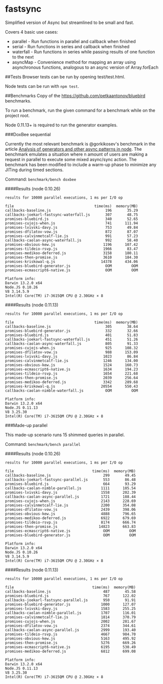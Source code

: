 fastsync
========

Simplified version of Async but streamlined to be small and fast.

Covers 4 basic use cases:

* parallel - Run functions in parallel and callback when finished
* serial - Run functions in series and callback when finished
* waterfall - Run functions in series while passing results of one function to the next
* asyncMap - Convenience method for mapping an array using asynchronous functions, analogous to an async version of Array.forEach

##Tests
Browser tests can be run by opening test/test.html.

Node tests can be run with `npm test`.


##Benchmarks
Copy of the https://github.com/petkaantonov/bluebird benchmarks.

To run a benchmark, run the given command for a benchmark while on the project root.

Node 0.11.13+ is required to run the generator examples.

###DoxBee sequential

Currently the most relevant benchmark is @gorkikosev's benchmark in the article
[Analysis of generators and other async patterns in node](http://spion.github.io/posts/analysis-generators-and-other-async-patterns-node.html).
The benchmark emulates a situation where n amount of users are making a request in parallel
to execute some mixed async/sync action. The benchmark has been modified to include a warm-up
phase to minimize any JITing during timed sections.

Command: `benchmark/bench doxbee`

####Results (node 0.10.26)

    results for 10000 parallel executions, 1 ms per I/O op

    file                                     time(ms)  memory(MB)
    callbacks-baseline.js                         196       35.29
    callbacks-joekarl-fastsync-waterfall.js       307       48.75
    promises-bluebird.js                          340       52.65
    promises-cujojs-when.js                       741      111.94
    promises-lvivski-davy.js                      753       49.84
    promises-dfilatov-vow.js                      872       87.07
    promises-calvinmetcalf-lie.js                 991       57.23
    callbacks-caolan-async-waterfall.js           992       58.40
    promises-obvious-kew.js                      1196      107.42
    promises-tildeio-rsvp.js                     1966       83.47
    promises-medikoo-deferred.js                 3158      180.11
    promises-then-promise.js                     3610      184.30
    promises-kriskowal-q.js                     14378      434.06
    promises-bluebird-generator.js                OOM         OOM
    promises-ecmascript6-native.js                OOM         OOM

    Platform info:
    Darwin 13.2.0 x64
    Node.JS 0.10.26
    V8 3.14.5.9
    Intel(R) Core(TM) i7-3615QM CPU @ 2.30GHz × 8

####Results (node 0.11.13)

    results for 10000 parallel executions, 1 ms per I/O op

    file                                     time(ms)  memory(MB)
    callbacks-baseline.js                         305       38.64
    promises-bluebird-generator.js                332       32.66
    promises-bluebird.js                          401       51.83
    callbacks-joekarl-fastsync-waterfall.js       451       51.26
    callbacks-caolan-async-waterfall.js           805       91.33
    promises-cujojs-when.js                       925      108.32
    promises-dfilatov-vow.js                      988      153.09
    promises-lvivski-davy.js                     1023       86.84
    promises-calvinmetcalf-lie.js                1246      134.00
    promises-obvious-kew.js                      1524      160.73
    promises-ecmascript6-native.js               1634      194.23
    promises-tildeio-rsvp.js                     1654      221.68
    promises-then-promise.js                     2039      256.64
    promises-medikoo-deferred.js                 3342      289.68
    promises-kriskowal-q.js                     20554      550.43
    callbacks-caolan-nimble-waterfall.js          OOM         OOM

    Platform info:
    Darwin 13.2.0 x64
    Node.JS 0.11.13
    V8 3.25.30
    Intel(R) Core(TM) i7-3615QM CPU @ 2.30GHz × 8

###Made-up parallel

This made-up scenario runs 15 shimmed queries in parallel.

Command: `benchmark/bench parallel`

####Results (node 0.10.26)

    results for 10000 parallel executions, 1 ms per I/O op

    file                                    time(ms)  memory(MB)
    callbacks-baseline.js                        299       49.45
    callbacks-joekarl-fastsync-parallel.js       553       86.48
    promises-bluebird.js                         664       93.29
    callbacks-caolan-nimble-parallel.js         1111      105.54
    promises-lvivski-davy.js                    1558      202.39
    callbacks-caolan-async-parallel.js          1721      188.44
    promises-cujojs-when.js                     2143      228.69
    promises-calvinmetcalf-lie.js               2200      354.08
    promises-dfilatov-vow.js                    2439      398.06
    promises-obvious-kew.js                     4888      796.65
    promises-medikoo-deferred.js                6922      679.69
    promises-tildeio-rsvp.js                    8174      666.74
    promises-then-promise.js                   14823      663.83
    promises-ecmascript6-native.js               OOM         OOM
    promises-bluebird-generator.js               OOM         OOM

    Platform info:
    Darwin 13.2.0 x64
    Node.JS 0.10.26
    V8 3.14.5.9
    Intel(R) Core(TM) i7-3615QM CPU @ 2.30GHz × 8

####Results (node 0.11.13)

    results for 10000 parallel executions, 1 ms per I/O op

    file                                    time(ms)  memory(MB)
    callbacks-baseline.js                        487       45.58
    promises-bluebird.js                         767      122.02
    callbacks-joekarl-fastsync-parallel.js       950       91.91
    promises-bluebird-generator.js              1000      127.07
    promises-lvivski-davy.js                    1583      255.25
    callbacks-caolan-nimble-parallel.js         1707      116.01
    promises-calvinmetcalf-lie.js               1814      370.79
    promises-cujojs-when.js                     2002      281.67
    promises-dfilatov-vow.js                    2374      344.61
    callbacks-caolan-async-parallel.js          2999      193.40
    promises-tildeio-rsvp.js                    4667      984.70
    promises-obvious-kew.js                     5163      495.92
    promises-then-promise.js                    5276      669.26
    promises-ecmascript6-native.js              6195      530.49
    promises-medikoo-deferred.js                6812      699.08

    Platform info:
    Darwin 13.2.0 x64
    Node.JS 0.11.13
    V8 3.25.30
    Intel(R) Core(TM) i7-3615QM CPU @ 2.30GHz × 8
